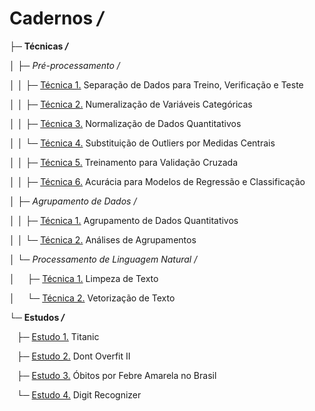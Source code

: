 # Cadernos */*

├─ **Técnicas */***

│&nbsp;├─ *Pré-processamento /*

│&nbsp;│&nbsp;├─ [Técnica 1.]() Separação de Dados para Treino, Verificação e Teste

│&nbsp;│&nbsp;├─ [Técnica 2.](https://github.com/alexandre11aa/notebooks/blob/main/techniques/preprocessing/numeralizacao_de_variaveis_categoricas.ipynb) Numeralização de Variáveis Categóricas

│&nbsp;│&nbsp;├─ [Técnica 3.](https://github.com/alexandre11aa/notebooks/blob/main/techniques/preprocessing/normalizacao_de_dados.ipynb) Normalização de Dados Quantitativos

│&nbsp;│&nbsp;└─ [Técnica 4.](https://github.com/alexandre11aa/notebooks/blob/main/techniques/preprocessing/substituicao_por_medidas_centrais.ipynb) Substituição de Outliers por Medidas Centrais

│&nbsp;│&nbsp;├─ [Técnica 5.]() Treinamento para Validação Cruzada

│&nbsp;│&nbsp;├─ [Técnica 6.]() Acurácia para Modelos de Regressão e Classificação

│&nbsp;├─ *Agrupamento de Dados /*

│&nbsp;│&nbsp;├─ [Técnica 1.](https://github.com/alexandre11aa/notebooks/blob/main/techniques/cluster/agrupamento_de_dados.ipynb) Agrupamento de Dados Quantitativos

│&nbsp;│&nbsp;└─ [Técnica 2.](https://github.com/alexandre11aa/notebooks/blob/main/techniques/cluster/analises_de_agrupamentos.ipynb) Análises de Agrupamentos

│&nbsp;└─ *Processamento de Linguagem Natural /*

│&nbsp;&nbsp;&nbsp;&nbsp; ├─ [Técnica 1.](https://github.com/alexandre11aa/notebooks/blob/main/techniques/nlp/limpeza_de_texto.ipynb) Limpeza de Texto

│&nbsp;&nbsp;&nbsp;&nbsp; └─ [Técnica 2.](https://github.com/alexandre11aa/notebooks/blob/main/techniques/nlp/vetorizacao_de_texto.ipynb) Vetorização de Texto

└─ **Estudos */***

&nbsp;&nbsp;&nbsp;├─ [Estudo 1.](https://github.com/alexandre11aa/notebooks/blob/main/studies/titanic/titanic.ipynb) Titanic

&nbsp;&nbsp;&nbsp;├─ [Estudo 2.](https://github.com/alexandre11aa/notebooks/blob/main/studies/dont_overfit_ii/dont_overfit_ii.ipynb) Dont Overfit II

&nbsp;&nbsp;&nbsp;├─ [Estudo 3.](https://github.com/alexandre11aa/notebooks/blob/main/studies/obitos_por_fa/obitos_por_fa.ipynb) Óbitos por Febre Amarela no Brasil

&nbsp;&nbsp;&nbsp;└─ [Estudo 4.](https://github.com/alexandre11aa/notebooks/blob/main/studies/digit_recognizer/digit_recognizer.ipynb) Digit Recognizer
